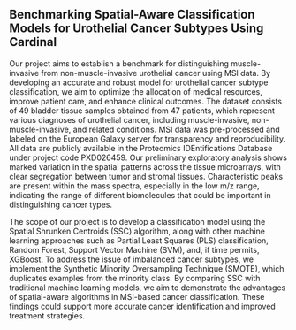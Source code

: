 ## Benchmarking Spatial-Aware Classification Models for Urothelial Cancer Subtypes Using Cardinal


Our project aims to establish a benchmark for distinguishing muscle-invasive from non-muscle-invasive urothelial cancer using MSI data. By developing an accurate and robust model for urothelial cancer subtype classification, we aim to optimize the allocation of medical resources, improve patient care, and enhance clinical outcomes. The dataset consists of 49 bladder tissue samples obtained from 47 patients, which represent various diagnoses of urothelial cancer, including muscle-invasive, non-muscle-invasive, and related conditions. MSI data was pre-processed and labeled on the European Galaxy server for transparency and reproducibility. All data are publicly available in the Proteomics IDEntifications Database under project code PXD026459. Our preliminary exploratory analysis shows marked variation in the spatial patterns across the tissue microarrays, with clear segregation between tumor and stromal tissues. Characteristic peaks are present within the mass spectra, especially in the low m/z range, indicating the range of different biomolecules that could be important in distinguishing cancer types. 

The scope of our project is to develop a classification model using the Spatial Shrunken Centroids (SSC) algorithm, along with other machine learning approaches such as Partial Least Squares (PLS) classification, Random Forest, Support Vector Machine (SVM), and, if time permits, XGBoost. To address the issue of imbalanced cancer subtypes, we implement the Synthetic Minority Oversampling Technique (SMOTE), which duplicates examples from the minority class. By comparing SSC with traditional machine learning models, we aim to demonstrate the advantages of spatial-aware algorithms in MSI-based cancer classification. These findings could support more accurate cancer identification and improved treatment strategies.  
  

